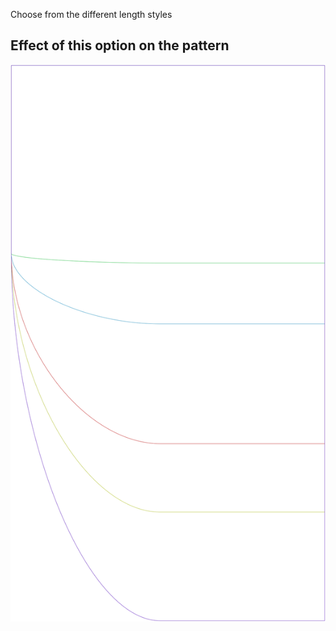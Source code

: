 Choose from the different length styles

## Effect of this option on the pattern

![This image shows the effect of this option by superimposing several variants that have a different value for this option](lunetius_length_sample.svg "Effect of this option on the pattern")
